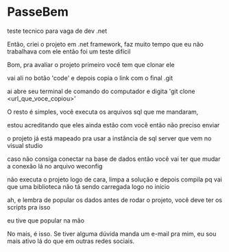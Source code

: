 # PasseBem
teste tecnico para vaga de dev .net

Então, criei o projeto em .net framework, faz muito tempo que eu não trabalhava com ele então foi um teste difícil

Bom, pra avaliar o projeto primeiro você tem que clonar ele

vai ali no botão 'code' e depois copia o link com o final .git

ai abre seu terminal de comando do computador e digita 'git clone <url_que_voce_copiou>'

O resto é simples, você executa os arquivos sql que me mandaram,

estou acreditando que eles ainda estão com você então não preciso enviar

o projeto já está mapeado pra usar a instância de sql server que vem no visual studio

caso não consiga conectar na base de dados então você vai ter que mudar a conexão lá no arquivo weconfig

não executa o projeto logo de cara, limpa a solução e depois compila pq vai que uma biblioteca não tá sendo carregada logo no início

ah, e lembra de popular os dados antes de rodar o projeto, você deve ter os scripts pra isso

eu tive que popular na mão

No mais, é isso. Se tiver alguma dúvida manda um e-mail pra mim, eu sou mais ativo lá do que em outras redes sociais.
